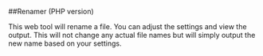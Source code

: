 ##Renamer (PHP version)

This web tool will rename a file. You can adjust the settings and view the output. This will not change any actual file names but will simply output the new name based on your settings.